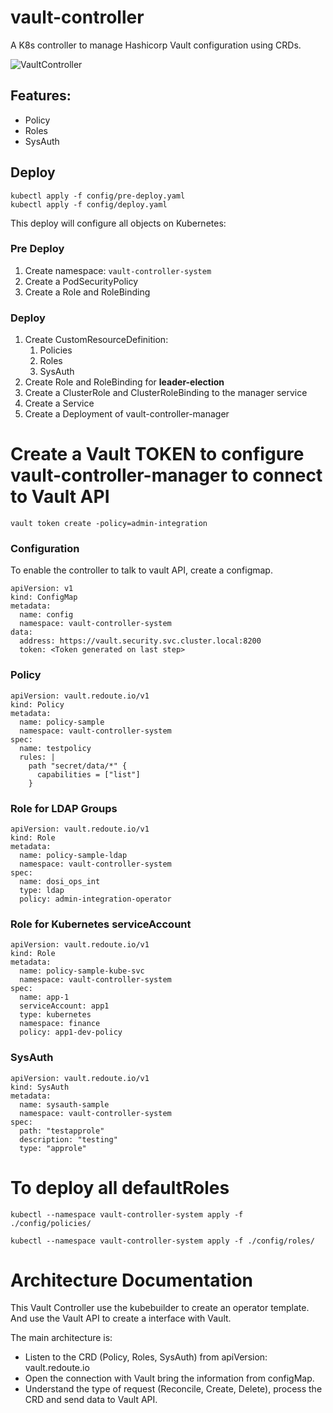 # vault-controller
A K8s controller to manage Hashicorp Vault configuration using CRDs.

![VaultController](https://gitlab.com/laredoute/infra/k8s/vault-controller/-/wikis/uploads/5f2c3b62727862cf869bc9d34efd4c86/VaultController.png)

## Features:
* Policy
* Roles
* SysAuth

## Deploy
```
kubectl apply -f config/pre-deploy.yaml
kubectl apply -f config/deploy.yaml
```
This deploy will configure all objects on Kubernetes:

### Pre Deploy
  1. Create namespace: `vault-controller-system`
  2. Create a PodSecurityPolicy
  3. Create a Role and RoleBinding

### Deploy
  1. Create CustomResourceDefinition:
     1. Policies
     2. Roles
     3. SysAuth
  2. Create Role and RoleBinding for **leader-election**
  3. Create a ClusterRole and ClusterRoleBinding to the manager service
  4. Create a Service
  5. Create a Deployment of vault-controller-manager

# Create a Vault TOKEN to configure vault-controller-manager to connect to Vault API

`vault token create -policy=admin-integration`

### Configuration
To enable the controller to talk to vault API, create a configmap.
```
apiVersion: v1
kind: ConfigMap
metadata:
  name: config
  namespace: vault-controller-system
data:
  address: https://vault.security.svc.cluster.local:8200
  token: <Token generated on last step>
```

### Policy
```
apiVersion: vault.redoute.io/v1
kind: Policy
metadata:
  name: policy-sample
  namespace: vault-controller-system
spec:
  name: testpolicy
  rules: |
    path "secret/data/*" {
      capabilities = ["list"]
    }
```

### Role for LDAP Groups
```
apiVersion: vault.redoute.io/v1
kind: Role
metadata:
  name: policy-sample-ldap
  namespace: vault-controller-system
spec:
  name: dosi_ops_int
  type: ldap
  policy: admin-integration-operator
```

### Role for Kubernetes serviceAccount
```
apiVersion: vault.redoute.io/v1
kind: Role
metadata:
  name: policy-sample-kube-svc
  namespace: vault-controller-system
spec:
  name: app-1
  serviceAccount: app1 
  type: kubernetes
  namespace: finance
  policy: app1-dev-policy
```

### SysAuth
```
apiVersion: vault.redoute.io/v1
kind: SysAuth
metadata:
  name: sysauth-sample
  namespace: vault-controller-system
spec:
  path: "testapprole"
  description: "testing"
  type: "approle"
```


# To deploy all defaultRoles 

`kubectl --namespace vault-controller-system apply -f ./config/policies/ `

`kubectl --namespace vault-controller-system apply -f ./config/roles/ `

# Architecture Documentation

This Vault Controller use the kubebuilder to create an operator template. And use the Vault API to create a interface with Vault.

The main architecture is:
  - Listen to the CRD (Policy, Roles, SysAuth) from apiVersion: vault.redoute.io
  - Open the connection with Vault bring the information from configMap.
  - Understand the type of request (Reconcile, Create, Delete), process the CRD and send data to Vault API.